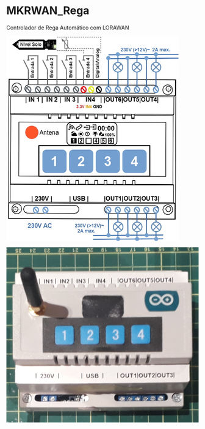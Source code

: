 # MKRWAN_Rega
Controlador de Rega Automático com LORAWAN

![devices](https://github.com/samtd/MKRWAN_Rega/blob/master/Hardware/Foto1.jpg)

![devices](https://github.com/samtd/MKRWAN_Rega/blob/master/Hardware/Foto_.jpg)
